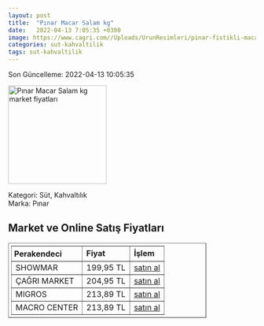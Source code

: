 ```yaml
---
layout: post
title:  "Pınar Macar Salam kg"
date:   2022-04-13 7:05:35 +0300
image: https://www.cagri.com//Uploads/UrunResimleri/pinar-fistikli-macar-salam-kg-293d.jpg
categories: sut-kahvaltilik
tags: sut-kahvaltilik
---
```


Son Güncelleme: 2022-04-13 10:05:35

<img src="https://www.cagri.com//Uploads/UrunResimleri/pinar-fistikli-macar-salam-kg-293d.jpg" width="200" alt="Pınar Macar Salam kg market fiyatları" />

Kategori: Süt, Kahvaltılık
<br />
Marka: Pınar

<h2>Market ve Online Satış Fiyatları</h2>

<table border="1" style="padding: 5px;width:80%;">
  <tr>
    <td style="padding: 5px;"><strong>Perakendeci</strong></td>
    <td><strong>Fiyat</strong></td>
    <td><strong>İşlem</strong></td>
  </tr>
  <tr>
              <td title="Showmar">SHOWMAR</td>
              <td>199,95 TL</td>
              <td><a title="Showmar" target="_blank" href="https://www.showmar.com.tr/urun/pinar-salam-macar-kg">satın al</a></td>
            </tr><tr>
              <td title="Çağrı Market">ÇAĞRI MARKET</td>
              <td>204,95 TL</td>
              <td><a title="Çağrı Market" target="_blank" href="https://www.cagri.com/pinar-fistikli-macar-salam-kg">satın al</a></td>
            </tr><tr>
              <td title="Migros">MIGROS</td>
              <td>213,89 TL</td>
              <td><a title="Migros" target="_blank" href="https://www.migros.com.tr/pinar-solen-macar-salam-kg-p-d7268e">satın al</a></td>
            </tr><tr>
              <td title="Macro Center">MACRO CENTER</td>
              <td>213,89 TL</td>
              <td><a title="Macro Center" target="_blank" href="https://www.macrocenter.com.tr/pinar-solen-macar-salam-kg-p-d7268e">satın al</a></td>
            </tr>
</table>
